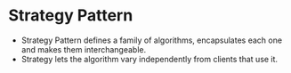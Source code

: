 
# Strategy Pattern
- Strategy Pattern defines a family of algorithms, encapsulates each one and makes them interchangeable.
- Strategy lets the algorithm vary independently from clients that use it.




